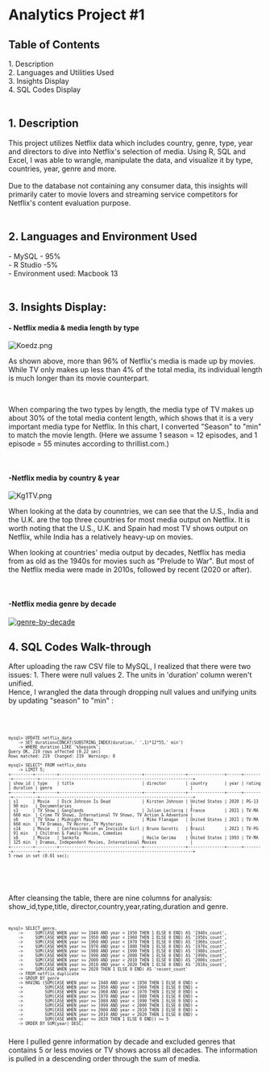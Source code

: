 <h1>Analytics Project #1</h1>

<h2>Table of Contents</h2>
1. Description<br/>
2. Languages and Utilities Used<br/>
3. Insights Display<br/>
4. SQL Codes Display<br/>
<br />

<h2>1. Description</h2>
This project utilizes Netflix data which includes country, genre, type, year and directors to dive into Netflix's selection of media. Using R, SQL and Excel, I was able to wrangle, manipulate the data, and visualize it by type, countries, year, genre and more. <br/>
<br/>
Due to the database not containing any consumer data, this insights will primarily cater to movie lovers and streaming service competitors for Netflix's content evaluation purpose.<br />
<br />

<h2>2. Languages and Environment Used</h2>
- MySQL - 95%<br/> 
- R Studio -5%<br/>
- Environment used: Macbook 13<br />
<br/>


<h2>3. Insights Display:</h2>

<h4 align="left">
- Netflix media & media length by type </h4>
<img src="https://imgtr.ee/images/2023/06/09/Koedz.png" alt="Koedz.png" border="0" />
<p align=left> As shown above, more than 96% of Netflix's media is made up by movies. While TV only makes up less than 4% of the total media, its individual length is much longer than its movie counterpart. </p><br/>
<p align=left> When comparing the two types by length, the media type of TV makes up about 30% of the total media content length, which shows that it is a very important media type for Netflix. In this chart, I converted "Season" to "min" to match the movie length. (Here we assume 1 season = 12 episodes, and 1 episode = 55 minutes according to thrillist.com.) </p>
<br />

<h4 align="left">
 -Netflix media by country & year</h4>
 <img src="https://imgtr.ee/images/2023/06/11/Kg1TV.png" alt="Kg1TV.png" border="0" />
 <p align=left> When looking at the data by counntries, we can see that the U.S., India and the U.K. are the top three countries for most media output on Netflix. It is worth noting that the U.S., U.K. and Spain had most TV shows output on Netflix, while India has a relatively heavy-up on movies. <br/>

When looking at countries' media output by decades, Netflix has media from as old as the 1940s for movies such as "Prelude to War". But most of the Netflix media were made in 2010s, followed by recent (2020 or after). 
</p>
<br/>

<h4 align="left">
 -Netflix media genre by decade</h4>
<a href='https://postimg.cc/CnRW18mt' target='_blank'><img src='https://i.postimg.cc/gjsdgqRY/genre-by-decade.png' border='0' alt='genre-by-decade'/></a>

<br/>

<h2>4. SQL Codes Walk-through</h2>
<p align="left"> After uploading the raw CSV file to MySQL, I realized that there were two issues: 1. There were null values 2. The units in 'duration' column weren't unified. <br/>
 Hence, I wrangled the data through dropping null values and unifying units by updating "season" to "min" :</p><br/>
 
<pre><code class="language-sql"><p style="font-size: 8px;">
mysql> UPDATE netflix_data
    -> SET duration=CONCAT(SUBSTRING_INDEX(duration,' ',1)*12*55,' min')
    -> WHERE duration LIKE '%Season%';
Query OK, 219 rows affected (0.22 sec)
Rows matched: 219  Changed: 219  Warnings: 0

mysql> SELECT* FROM netflix_data
    -> LIMIT 5;
+---------+---------+----------------------------------+-----------------+---------------+------+--------+----------+---------------------------------------------------------------+
| show_id | type    | title                            | director        | country       | year | rating | duration | genre                                                         |
+---------+---------+----------------------------------+-----------------+---------------+------+--------+----------+---------------------------------------------------------------+
| s1      | Movie   | Dick Johnson Is Dead             | Kirsten Johnson | United States | 2020 | PG-13  | 90 min   | Documentaries                                                 |
| s3      | TV Show | Ganglands                        | Julien Leclercq | France        | 2021 | TV-MA  | 660 min  | Crime TV Shows, International TV Shows, TV Action & Adventure |
| s6      | TV Show | Midnight Mass                    | Mike Flanagan   | United States | 2021 | TV-MA  | 660 min  | TV Dramas, TV Horror, TV Mysteries                            |
| s14     | Movie   | Confessions of an Invisible Girl | Bruno Garotti   | Brazil        | 2021 | TV-PG  | 91 min   | Children & Family Movies, Comedies                            |
| s8      | Movie   | Sankofa                          | Haile Gerima    | United States | 1993 | TV-MA  | 125 min  | Dramas, Independent Movies, International Movies              |
+---------+---------+----------------------------------+-----------------+---------------+------+--------+----------+---------------------------------------------------------------+
5 rows in set (0.01 sec);
</p></code></pre><br/>
<br/>

<p align="left"> After cleansing the table, there are nine columns for analysis: show_id,type,title, director,country,year,rating,duration and genre.
</p>
<pre><code class="language-sql"><p style="font-size: 8px;">
mysql> SELECT genre,
    ->     SUM(CASE WHEN year >= 1940 AND year < 1950 THEN 1 ELSE 0 END) AS '1940s_count',
    ->     SUM(CASE WHEN year >= 1950 AND year < 1960 THEN 1 ELSE 0 END) AS '1950s_count',
    ->     SUM(CASE WHEN year >= 1960 AND year < 1970 THEN 1 ELSE 0 END) AS '1960s_count',
    ->     SUM(CASE WHEN year >= 1970 AND year < 1980 THEN 1 ELSE 0 END) AS '1970s_count',
    ->     SUM(CASE WHEN year >= 1980 AND year < 1990 THEN 1 ELSE 0 END) AS '1980s_count',
    ->     SUM(CASE WHEN year >= 1990 AND year < 2000 THEN 1 ELSE 0 END) AS '1990s_count',
    ->     SUM(CASE WHEN year >= 2000 AND year < 2010 THEN 1 ELSE 0 END) AS '2000s_count',
    ->     SUM(CASE WHEN year >= 2010 AND year < 2020 THEN 1 ELSE 0 END) AS '2010s_count',
    ->     SUM(CASE WHEN year >= 2020 THEN 1 ELSE 0 END) AS 'recent_count'
    -> FROM netflix_duplicate
    -> GROUP BY genre
    -> HAVING (SUM(CASE WHEN year >= 1940 AND year < 1950 THEN 1 ELSE 0 END) +
    ->         SUM(CASE WHEN year >= 1950 AND year < 1960 THEN 1 ELSE 0 END) +
    ->         SUM(CASE WHEN year >= 1960 AND year < 1970 THEN 1 ELSE 0 END) +
    ->         SUM(CASE WHEN year >= 1970 AND year < 1980 THEN 1 ELSE 0 END) +
    ->         SUM(CASE WHEN year >= 1980 AND year < 1990 THEN 1 ELSE 0 END) +
    ->         SUM(CASE WHEN year >= 1990 AND year < 2000 THEN 1 ELSE 0 END) +
    ->         SUM(CASE WHEN year >= 2000 AND year < 2010 THEN 1 ELSE 0 END) +
    ->         SUM(CASE WHEN year >= 2010 AND year < 2020 THEN 1 ELSE 0 END) +
    ->         SUM(CASE WHEN year >= 2020 THEN 1 ELSE 0 END)) >= 5
    -> ORDER BY SUM(year) DESC;
</p></code></pre>
<p align="Left"> Here I pulled genre information by decade and excluded genres that contains 5 or less movies or TV shows across all decades. The information is pulled in a descending order through the sum of media. </p>
<!--
 ```diff
- text in red
+ text in green
! text in orange
# text in gray
@@ text in purple (and bold)@@
```
--!>
